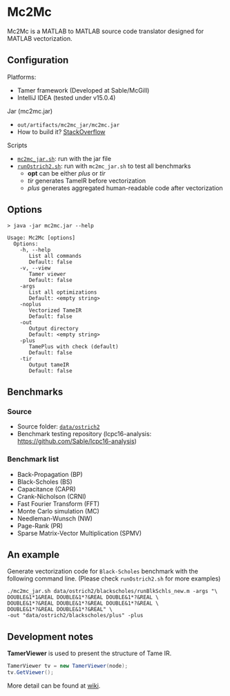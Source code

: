# Mc2Mc

Mc2Mc is a MATLAB to MATLAB source code translator designed for MATLAB vectorization.

## Configuration

Platforms:

- Tamer framework (Developed at Sable/McGill)
- IntelliJ IDEA (tested under v15.0.4)

Jar (mc2mc.jar)

- `out/artifacts/mc2mc_jar/mc2mc.jar`
- How to build it? [StackOverflow](http://stackoverflow.com/questions/1082580/how-to-build-jars-from-intellij-properly)

Scripts

- [`mc2mc_jar.sh`](mc2mc_jar.sh): run with the jar file
- [`runOstrich2.sh`](runOstrich2.sh): run with `mc2mc_jar.sh` to test all benchmarks
    + **opt** can be either *plus* or *tir*
    + *tir* generates TameIR before vectorization
    + *plus* generates aggregated human-readable code after vectorization


## Options


```
> java -jar mc2mc.jar --help

Usage: Mc2Mc [options] 
  Options:
    -h, --help
       List all commands
       Default: false
    -v, --view
       Tamer viewer
       Default: false
    -args
       List all optimizations
       Default: <empty string>
    -noplus
       Vectorized TameIR
       Default: false
    -out
       Output directory
       Default: <empty string>
    -plus
       TamePlus with check (default)
       Default: false
    -tir
       Output tameIR
       Default: false
```


## Benchmarks

### Source

- Source folder: [`data/ostrich2`](data/ostrich2)
- Benchmark testing repository (lcpc16-analysis: https://github.com/Sable/lcpc16-analysis)


### Benchmark list

- Back-Propagation (BP)
- Black-Scholes (BS)
- Capacitance (CAPR)
- Crank-Nicholson (CRNI)
- Fast Fourier Transform (FFT)
- Monte Carlo simulation (MC)
- Needleman-Wunsch (NW)
- Page-Rank (PR)
- Sparse Matrix-Vector Multiplication (SPMV)

## An example

Generate vectorization code for `Black-Scholes` benchmark with the following command line.
(Please check `runOstrich2.sh` for more examples)

```
./mc2mc_jar.sh data/ostrich2/blackscholes/runBlkSchls_new.m -args "\
DOUBLE&1*1&REAL DOUBLE&1*?&REAL DOUBLE&1*?&REAL \
DOUBLE&1*?&REAL DOUBLE&1*?&REAL DOUBLE&1*?&REAL \
DOUBLE&1*?&REAL DOUBLE&1*?&REAL" \
-out "data/ostrich2/blackscholes/plus" -plus
```

## Development notes

**TamerViewer** is used to present the structure of Tame IR.

```java
TamerViewer tv = new TamerViewer(node);
tv.GetViewer();
```


More detail can be found at [wiki](https://github.com/Sable/Mc2Mc/wiki/TamerViewer).
